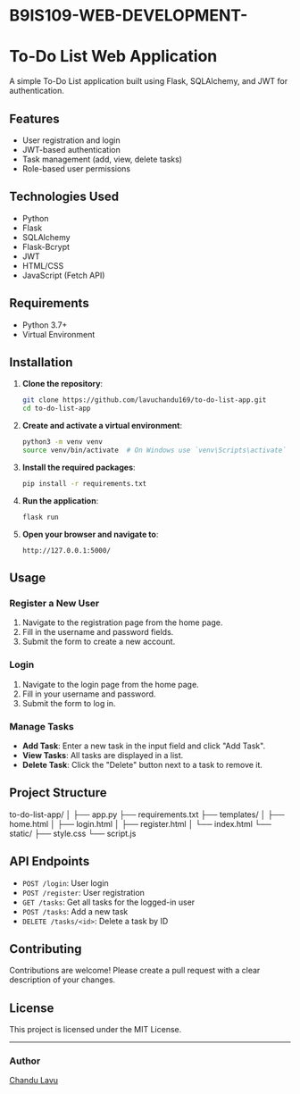 # B9IS109-WEB-DEVELOPMENT-
# To-Do List Web Application

A simple To-Do List application built using Flask, SQLAlchemy, and JWT for authentication.

## Features

- User registration and login
- JWT-based authentication
- Task management (add, view, delete tasks)
- Role-based user permissions

## Technologies Used

- Python
- Flask
- SQLAlchemy
- Flask-Bcrypt
- JWT
- HTML/CSS
- JavaScript (Fetch API)

## Requirements

- Python 3.7+
- Virtual Environment

## Installation

1. **Clone the repository**:
    ```sh
    git clone https://github.com/lavuchandu169/to-do-list-app.git
    cd to-do-list-app
    ```

2. **Create and activate a virtual environment**:
    ```sh
    python3 -m venv venv
    source venv/bin/activate  # On Windows use `venv\Scripts\activate`
    ```

3. **Install the required packages**:
    ```sh
    pip install -r requirements.txt
    ```

4. **Run the application**:
    ```sh
    flask run
    ```

5. **Open your browser and navigate to**:
    ```
    http://127.0.0.1:5000/
    ```

## Usage

### Register a New User

1. Navigate to the registration page from the home page.
2. Fill in the username and password fields.
3. Submit the form to create a new account.

### Login

1. Navigate to the login page from the home page.
2. Fill in your username and password.
3. Submit the form to log in.

### Manage Tasks

- **Add Task**: Enter a new task in the input field and click "Add Task".
- **View Tasks**: All tasks are displayed in a list.
- **Delete Task**: Click the "Delete" button next to a task to remove it.

## Project Structure

to-do-list-app/
│
├── app.py
├── requirements.txt
├── templates/
│ ├── home.html
│ ├── login.html
│ ├── register.html
│ └── index.html
└── static/
├── style.css
└── script.js


## API Endpoints

- `POST /login`: User login
- `POST /register`: User registration
- `GET /tasks`: Get all tasks for the logged-in user
- `POST /tasks`: Add a new task
- `DELETE /tasks/<id>`: Delete a task by ID

## Contributing

Contributions are welcome! Please create a pull request with a clear description of your changes.

## License

This project is licensed under the MIT License.

---

### Author

[Chandu Lavu](https://github.com/lavuchandu169)


